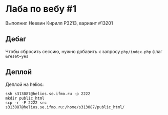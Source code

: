 # Лаба по вебу #1

Выполнил Неевин Кирилл P3213, вариант #13201

## Дебаг
Чтобы сбросить сессию, нужно добавить к запросу `php/index.php` флаг `&reset=yes`

## Деплой

Деплой на helios:
```shell
ssh s313087@helios.se.ifmo.ru -p 2222
mkdir public_html
scp -r -P 2222 src s313087@helios.se.ifmo.ru:/home/s313087/public_html/
```
